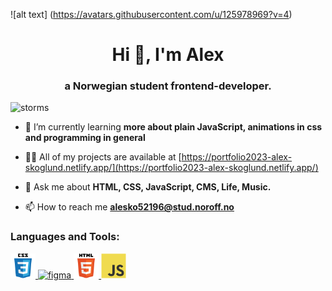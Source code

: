 ![alt text] (https://avatars.githubusercontent.com/u/125978969?v=4)
<h1 align="center">Hi 👋, I'm Alex</h1>
<h3 align="center">a Norwegian student frontend-developer.</h3>

<p align="left"> <img src="https://komarev.com/ghpvc/?username=storms&label=Profile%20views&color=50e510&style=flat" alt="storms" /> </p>

- 🌱 I’m currently learning **more about plain JavaScript, animations in css and programming in general**

- 👨‍💻 All of my projects are available at [https://portfolio2023-alex-skoglund.netlify.app/](https://portfolio2023-alex-skoglund.netlify.app/)

- 💬 Ask me about **HTML, CSS, JavaScript, CMS, Life, Music.**

- 📫 How to reach me **alesko52196@stud.noroff.no**

<p align="left">
</p>

<h3 align="left">Languages and Tools:</h3>
<p align="left"> <a href="https://www.w3schools.com/css/" target="_blank" rel="noreferrer"> <img src="https://raw.githubusercontent.com/devicons/devicon/master/icons/css3/css3-original-wordmark.svg" alt="css3" width="40" height="40"/> </a> <a href="https://www.figma.com/" target="_blank" rel="noreferrer"> <img src="https://www.vectorlogo.zone/logos/figma/figma-icon.svg" alt="figma" width="40" height="40"/> </a> <a href="https://www.w3.org/html/" target="_blank" rel="noreferrer"> <img src="https://raw.githubusercontent.com/devicons/devicon/master/icons/html5/html5-original-wordmark.svg" alt="html5" width="40" height="40"/> </a> <a href="https://developer.mozilla.org/en-US/docs/Web/JavaScript" target="_blank" rel="noreferrer"> <img src="https://raw.githubusercontent.com/devicons/devicon/master/icons/javascript/javascript-original.svg" alt="javascript" width="40" height="40"/> </a> </p>


